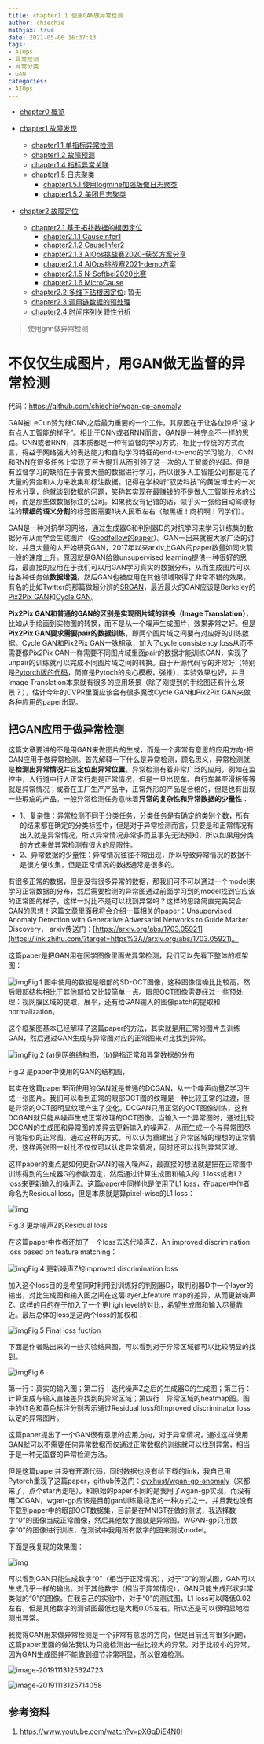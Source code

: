 ```yaml
---
title: chapter1.1 使用GAN做异常检测
author: chiechie
mathjax: true
date: 2021-05-06 16:37:13
tags:
- AIOps
- 异常检测
- 异常分类
- GAN
categories: 
- AIOps
---
```


- [chapter0 概览](https://chiechie.github.io/2021/05/21/AI/AIOps/AIOps-0-summary/)
- [chapter1 故障发现](https://chiechie.github.io/2021/05/21/AI/AIOps/AIOps-1-event-generate.md/)
	- [chapter1.1 单指标异常检测](https://chiechie.github.io/2021/05/21/AI/AIOps/AIOps-1_1-kpi-detector/)
	- [chapter1.2 故障预测](https://chiechie.github.io/2021/05/21/AI/AIOps/AIOps-1_2-fault-prediction/)
	- [chapter1.4 指标异常关联](https://chiechie.github.io/2021/05/21/AI/AIOps/AIOps-1_4-kpi-correlation.md)
	- [chapter1.5 日志聚类](https://chiechie.github.io/2021/05/06/AI/AIOps/AIOps-1_5-log-analysis/)
		- [chapter1.5.1 使用logmine加强版做日志聚类](https://chiechie.github.io/2021/05/21/AI/AIOps/AIOps-1_5_1-log-analysis_logmine/)
		- [chapter1.5.2 美团日志聚类](https://chiechie.github.io/2021/05/21/AI/AIOps/AIOps-1_5_2-log-analysis_meituan/)

- [chapter2 故障定位](https://chiechie.github.io/2021/05/21/AI/AIOps/AIOps-2-event-analysis/)
	- [chapter2.1 基于拓扑数据的根因定位](https://chiechie.github.io/2021/05/21/AI/AIOps/AIOps-2_1-topo-rca/)
		- [chapter2.1.1 CauseInfer1](https://chiechie.github.io/2021/05/21/AI/AIOps/AIOps-2_1_1-topo-rca-causeinfer-notes1/)
		- [chapter2.1.2 CauseInfer2](https://chiechie.github.io/2021/05/21/AI/AIOps/AIOps-2_1_2-topo-rca-causeinfer-notes2/)
		- [chapter2.1.3 AIOps挑战赛2020-获奖方案分享](https://chiechie.github.io/2021/05/21/AI/AIOps/AIOps-2_1_3-topo-rca-aiops2020)
		- [chapter2.1.4 AIOps挑战赛2021-demo方案](https://chiechie.github.io/2021/05/21/AI/AIOps/AIOps-2_1_4-topo-rca-aiops2021/)
		- [chapter2.1.5 N-Softbei2020比赛](https://chiechie.github.io/2021/05/21/AI/AIOps/AIOps-2_1_5-topo-rca-cnsoftbei2020)
		- [chapter2.1.6 MicroCause](https://chiechie.github.io/2021/05/21/AI/AIOps/AIOps-2_1_6-topo-rca-MicroCause)
	- [chapter2.2 多维下钻根因定位](https://chiechie.github.io/2021/05/21/AI/AIOps/AIOps-2_2-multi-dimensional-rca/): 暂无
	- [chapter2.3 调用链数据的预处理](https://chiechie.github.io/2021/05/21/AI/AIOps/AIOps-2_3-trace_rca/)
	- [chapter2.4 时间序列关联性分析](https://chiechie.github.io/2021/04/14/AI/AIOps/AIOps-2_4-metric_event_correlation/)
> 使用gnn做异常检测

# 不仅仅生成图片，用GAN做无监督的异常检测

代码：https://github.com/chiechie/wgan-gp-anomaly

GAN被LeCun赞为继CNN之后最为重要的一个工作，其原因在于让各位惊呼“这才有点人工智能的样子”。相比于CNN或者RNN而言，GAN是一种完全不一样的思路。CNN或者RNN，其本质都是一种有监督的学习方式，相比于传统的方式而言，得益于网络强大的表达能力和自动学习特征的end-to-end的学习能力，CNN和RNN在很多任务上实现了巨大提升从而引领了这一次的人工智能的兴起。但是有监督学习的缺陷在于需要大量的数据进行学习，所以很多人工智能公司都是花了大量的资金和人力来收集和标注数据。记得在学校听“驭势科技”的黄波博士的一次技术分享，他就谈到数据的问题，笑称其实现在最赚钱的不是做人工智能技术的公司，而是那些做数据标注的公司。如果我没有记错的话，似乎买一张给自动驾驶标注的**精细的语义分割**的标签图需要1块人民币左右（敲黑板！商机啊！同学们）。

GAN是一种对抗学习网络，通过生成器G和判别器D的对抗学习来学习训练集的数据分布从而学会生成图片（[Goodfellow的paper](https://link.zhihu.com/?target=https%3A//arxiv.org/pdf/1406.2661.pdf)）。GAN一出来就被大家广泛的讨论，并且大量的人开始研究GAN，2017年以来arxiv上GAN的paper数量如同火箭一般的速度上升。原因就是GAN给做unsupervised learning提供一种很好的思路，最直接的应用在于我们可以用GAN学习真实的数据分布，从而生成图片可以给各种任务做**数据增强**。然后GAN也被应用在其他领域取得了非常不错的效果，有名的比如Twitter的那篇做超分辨的[SRGAN](https://link.zhihu.com/?target=https%3A//arxiv.org/abs/1609.04802)，最近最火的GAN应该是Berkeley的[Pix2Pix GAN](https://link.zhihu.com/?target=https%3A//arxiv.org/abs/1611.07004)和[Cycle GAN](https://link.zhihu.com/?target=https%3A//arxiv.org/abs/1703.10593)。

**Pix2Pix GAN和普通的GAN的区别是实现图片域的转换（Image Translation）**， 比如从手绘画到实物图的转换，而不是从一个噪声生成图片，效果非常之好。但是**Pix2Pix GAN要求需要pair的数据训练**，即两个图片域之间要有对应好的训练数据。Cycle GAN和Pix2Pix GAN一脉相承，加入了cycle consistency loss从而不需要像Pix2Pix GAN一样需要不同图片域里面pair的数据才能训练GAN，实现了unpair的训练就可以完成不同图片域之间的转换。由于开源代码写的非常好（特别是[Pytorch版的代码](https://link.zhihu.com/?target=https%3A//github.com/junyanz/pytorch-CycleGAN-and-pix2pix)，简直是Pytoch的良心模板，强推），实验效果也好，并且Image Translation本来就有很多的应用场景（除了刚提到的手绘图还有什么场景？），估计今年的CVPR里面应该会有很多魔改Cycle GAN和Pix2Pix GAN来做各种应用的paper出现。

## 把GAN应用于做异常检测

这篇文章要讲的不是用GAN来做图片的生成，而是一个非常有意思的应用方向-把GAN应用于做异常检测。首先解释一下什么是异常检测，顾名思义，异常检测就是**检测出异常情况**并且**定位出异常位置**。异常检测有着非常广泛的应用，例如在监控中，人行道中行人正常行走是正常情况，但是一旦出现车、自行车甚至滑板等等就是异常情况；或者在工厂生产产品中，正常外形的产品是合格的，但是也有出现一些瑕疵的产品。一般异常检测任务意味着**异常的复杂性和异常数据的少量性**：

- 1、复杂性：异常检测不同于分类任务，分类任务是有确定的类别个数，所有的结果都在确定的分类标签中，但是对于异常检测而言，只要是和正常情况有出入就是异常情况，所以异常情况非常多而且事先无法预知，所以如果用分类的方式来做异常检测有很大的局限性。
- 2、异常数据的少量性：异常情况往往不常出现，所以导致异常情况的数据不是很方便收集，但是正常情况的数据通常是很多的。

有很多正常的数据，但是没有很多异常的数据，那我们可不可以通过一个model来学习正常数据的分布，然后需要检测的异常图通过前面学习到的model找到它应该的正常图的样子，这样一对比不是可以找到异常吗？这样的思路简直完美契合GAN的思想！这篇文章里面我将会介绍一篇相关的paper：Unsupervised Anomaly Detection with Generative Adversarial Networks to Guide Marker Discovery， arxiv传送门：[https://arxiv.org/abs/1703.05921](https://link.zhihu.com/?target=https%3A//arxiv.org/abs/1703.05921)。

这篇paper是把GAN用在医学图像里面做异常检测，我们可以先看下整体的框架图：

![img](https://pic4.zhimg.com/80/v2-3afb9ef54ee08b8983abcec88975ff17_hd.jpg)Fig.1 图中使用的数据是眼部的SD-OCT图像，这种图像信噪比比较高，然后眼部结构相比于其他部位又比较简单一点。眼部OCT图像需要经过一些预处理：视网膜区域的提取，展平，还有给GAN输入的图像patch的提取和normalization。

这个框架图基本已经解释了这篇paper的方法，其实就是用正常的图片去训练GAN，然后通过GAN生成与异常图对应的正常图来对比找到异常。

![img](/Users/stellazhao/research_space/EasyMLBOOK/_image/v2-592e8ddc687eda45212d8ddf70853aeb_hd.png)Fig.2 (a)是网络结构图，(b)是指正常和异常数据的分布

Fig.2 是paper中使用的GAN的结构图，

其实在这篇paper里面使用的GAN就是普通的DCGAN，从一个噪声向量Z学习生成一张图片。我们可以看到正常的眼部OCT图的纹理是一种比较正常的过渡，但是异常的OCT图明显纹理产生了变化。DCGAN只用正常的OCT图像训练，这样DCGAN就只能从噪声生成正常纹理的OCT图像。当输入一个异常图时，通过比较DCGAN的生成图和异常图的差异去更新输入的噪声Z，从而生成一个与异常图尽可能相似的正常图。通过这样的方式，可以认为重建出了异常区域的理想的正常情况，这样两张图一对比不仅仅可以认定异常情况，同时还可以找到异常区域。

这样paper的重点是如何更新GAN的输入噪声Z，最直接的想法就是把在正常图中训练得到的生成器G的参数固定，然后通过计算生成图和输入的L1 loss或者L2 loss来更新输入的噪声Z。这篇paper中同样也是使用了L1 loss，在paper中作者命名为Residual loss，但是本质就是算pixel-wise的L1 loss：

![img](/Users/stellazhao/research_space/EasyMLBOOK/_image/v2-77779aba2e1a63a5ef312c0de9c38e2e_hd.png)

Fig.3 更新噪声Z的Residual loss

在这篇paper中作者还加了一个loss去迭代噪声Z，An improved discrimination loss based on feature matching：

![img](https://pic1.zhimg.com/80/v2-13c9d37e5f19a28390fc17de03097cf4_hd.jpg)Fig.4 更新噪声Z的Improved discrimination loss

加入这个loss目的是希望同时利用到训练好的判别器D，取判别器D中一个layer的输出，对比生成图和输入图之间在这层layer上feature map的差异，从而更新噪声Z。这样的目的在于加入了一个更high level的对比，希望生成图和输入尽量靠近。最后总体的loss是这两个loss的加权和：

![img](https://pic1.zhimg.com/80/v2-8b08b59f3a23aa990b2fb63bf65b3acc_hd.jpg)Fig.5 Final loss fuction

下面是作者贴出来的一些实验结果图，可以看到对于异常区域都可以比较明显的找到。

![img](/Users/stellazhao/research_space/EasyMLBOOK/_image/v2-9dbf3f09ea6ba47de03569ad1ad0bd6e_hd.png)Fig.6 

第一行：真实的输入图；第二行：迭代噪声Z之后的生成器G的生成图；第三行：计算生成与输入直接差异找到的异常区域；第四行：异常区域的heatmap图。图中的红色和黄色标注分别表示通过Residual loss和Improved discriminator loss认定的异常图片。

这篇paper提出了一个GAN很有意思的应用方向，对于异常情况，通过这样使用GAN就可以不需要任何异常数据而仅通过正常数据的训练就可以找到异常，相当于是一种无监督的异常检测方法。

但是这篇paper并没有开源代码，同时数据也没有给下载的link，我自己用Pytorch重现了这篇paper，github传送门：[oyxhust/wgan-gp-anomaly](https://link.zhihu.com/?target=https%3A//github.com/oyxhust/wgan-gp-anomaly)（来都来了，点个star再走吧）。和原始的paper不同的是我用了wgan-gp实现，而没有用DCGAN，wgan-gp应该是目前gan训练最稳定的一种方式之一。并且我也没有下载到paper中的眼部OCT数据集，目前是在MNIST在做的测试，我选择数字“0”的图像当成正常图像，然后其他数字图就是异常图。WGAN-gp只用数字“0”的图像进行训练，在测试中我用所有数字的图来测试model。

下面是我复现的效果图：

![img](https://pic1.zhimg.com/80/v2-c66190ea550aee83736e30e8e0ff02d0_hd.jpg)

可以看到GAN只能生成数字“0”（相当于正常情况），对于“0”的测试图，GAN可以生成几乎一样的输出。对于其他数字（相当于异常情况），GAN只能生成形状非常类似的“0”的图像。在我自己的实验中，对于“0”的测试图，L1 loss可以降低0.02左右，但是其他数字的测试图最低也是大概0.05左右，所以还是可以很明显地检测出异常。

我觉得GAN用来做异常检测是一个非常有意思的方向，但是目前还有很多问题，这篇paper里面的做法我认为只能检测出一些比较大的异常。对于比较小的异常，因为GAN生成图并不能做到细节非常明显，所以很难检测。




![image-20191113125624723](../_image/image-20191113125624723.png)

![image-20191113125714058](/Users/stellazhao/research_space/EasyMLBOOK/_image/image-20191113125714058.png)



## 参考资料
1. https://www.youtube.com/watch?v=pXGqDiE4N0I
